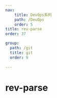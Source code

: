 ```yaml
---
nav:
    title: DevOps系列
    path: /DevOps
    order: 5
title: rev-parse
order: 37

group:
  path: /git
  title: git
  order: 9
  
---
```


# rev-parse
